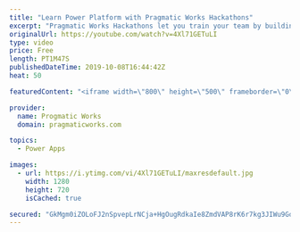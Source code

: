 ```yaml
---
title: "Learn Power Platform with Pragmatic Works Hackathons"
excerpt: "Pragmatic Works Hackathons let you train your team by building PowerApps, Power BI and Azure solutions with one part training and one part building a prototype with your own data.  On-Demand Learning courses FREE trial: https://success.pragmaticworks.com/ondemandlearning-free-trial"
originalUrl: https://youtube.com/watch?v=4Xl71GETuLI
type: video
price: Free
length: PT1M47S
publishedDateTime: 2019-10-08T16:44:42Z
heat: 50

featuredContent: "<iframe width=\"800\" height=\"500\" frameborder=\"0\" src=\"https://www.youtube.com/embed/4Xl71GETuLI\" allow=\"accelerometer; autoplay; encrypted-media; gyroscope; picture-in-picture\" allowfullscreen></iframe>"

provider:
  name: Progmatic Works
  domain: pragmaticworks.com

topics:
  - Power Apps

images:
  - url: https://i.ytimg.com/vi/4Xl71GETuLI/maxresdefault.jpg
    width: 1280
    height: 720
    isCached: true

secured: "GkMgm0iZOLoFJ2nSpvepLrNCja+HgOugRdkaIe8ZmdVAP8rK6r7kg3JIWu9GobKftI9tozVBcAWv2NDM/xhmTfBnjqNX80SLQdsUVot/yRY8lWjunRyPdMrdwAl9KTN0Ee20WCHD6vK/W8v67Q0CvSjKIDzgdtqY0w3tzyuXEyR5RYEWT95E6R7UcyO7ySdMGW4SMEGgt8ZZ4BiXIyNRLwT1FUsgY4htjcvD9XPvpkZWe7NDOEbP7NLDVFqdWWaUBqklex3FgWLL+SpysCCcbz3B+4fv3Ba4TY4CXNsFViFBPeZky+fgW0xh0XU0CZQhHzMQDbEx4QKiHBy3865YSTdL8k9dRJNpjn2v8dXiJ8wkCTb1BcYgcf09A2OjRltF+b/azN1P2PGhNiiH83cxCp+S0oQ0Gonrj3RvWBD5DG8=;YksYvUNZ717B+CLsYhdWBw=="
---
```


